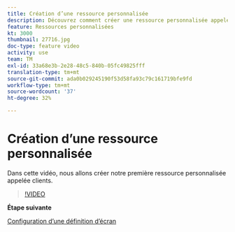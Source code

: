 ```yaml
---
title: Création d’une ressource personnalisée
description: Découvrez comment créer une ressource personnalisée appelée clients.
feature: Ressources personnalisées
kt: 3000
thumbnail: 27716.jpg
doc-type: feature video
activity: use
team: TM
exl-id: 33a68e3b-2e28-48c5-840b-05fc49825fff
translation-type: tm+mt
source-git-commit: ada0b029245190f53d58fa93c79c161719bfe9fd
workflow-type: tm+mt
source-wordcount: '37'
ht-degree: 32%

---
```


# Création d’une ressource personnalisée

Dans cette vidéo, nous allons créer notre première ressource personnalisée appelée clients.

>[!VIDEO](https://video.tv.adobe.com/v/27716?quality=9)

**Étape suivante**

[Configuration d’une définition d’écran](./configuring-a-screen-definition-for-a-custom-resource.md)
